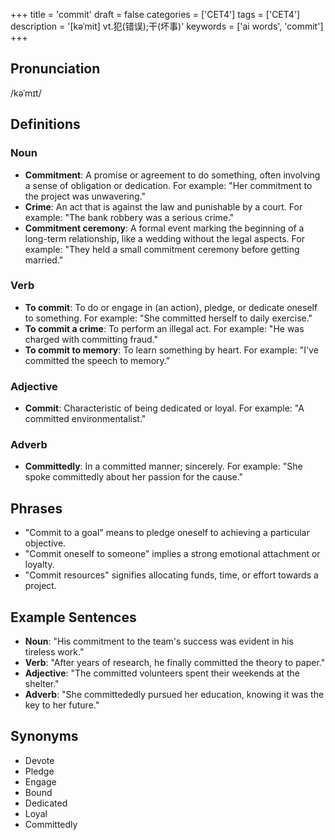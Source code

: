 +++
title = 'commit'
draft = false
categories = ['CET4']
tags = ['CET4']
description = '[kəˈmit] vt.犯(错误);干(坏事)'
keywords = ['ai words', 'commit']
+++

## Pronunciation
/kəˈmɪt/

## Definitions
### Noun
- **Commitment**: A promise or agreement to do something, often involving a sense of obligation or dedication. For example: "Her commitment to the project was unwavering."
- **Crime**: An act that is against the law and punishable by a court. For example: "The bank robbery was a serious crime."
- **Commitment ceremony**: A formal event marking the beginning of a long-term relationship, like a wedding without the legal aspects. For example: "They held a small commitment ceremony before getting married."

### Verb
- **To commit**: To do or engage in (an action), pledge, or dedicate oneself to something. For example: "She committed herself to daily exercise."
- **To commit a crime**: To perform an illegal act. For example: "He was charged with committing fraud."
- **To commit to memory**: To learn something by heart. For example: "I've committed the speech to memory."

### Adjective
- **Commit**: Characteristic of being dedicated or loyal. For example: "A committed environmentalist."

### Adverb
- **Committedly**: In a committed manner; sincerely. For example: "She spoke committedly about her passion for the cause."

## Phrases
- "Commit to a goal" means to pledge oneself to achieving a particular objective.
- "Commit oneself to someone" implies a strong emotional attachment or loyalty.
- "Commit resources" signifies allocating funds, time, or effort towards a project.

## Example Sentences
- **Noun**: "His commitment to the team's success was evident in his tireless work."
- **Verb**: "After years of research, he finally committed the theory to paper."
- **Adjective**: "The committed volunteers spent their weekends at the shelter."
- **Adverb**: "She committededly pursued her education, knowing it was the key to her future."

## Synonyms
- Devote
- Pledge
- Engage
- Bound
- Dedicated
- Loyal
- Committedly
